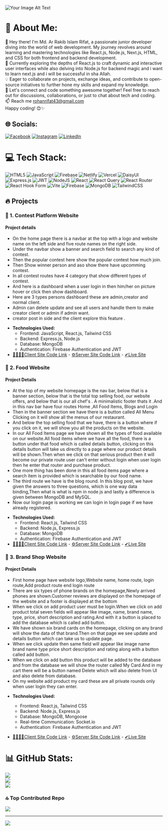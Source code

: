 ![Your Image Alt Text](https://i.ibb.co/Y8KqgzR/image-1200x400-jpg.png)
# 💫 About Me:
👋 Hey there! I'm Md. Ar Rakib Islam Rifat, a passionate junior developer diving into the world of web development. My journey revolves around learning and mastering technologies like React.js, Node.js, Next.js, HTML, and CSS for both frontend and backend development.<br>🚀 Currently exploring the depths of React.js to craft dynamic and interactive user interfaces while also delving into Node.js for backend magic and i want to learn next.js and i will be successful in sha Allah.<br>💡 Eager to collaborate on projects, exchange ideas, and contribute to open-source initiatives to further hone my skills and expand my knowledge.<br>🌟 Let's connect and code something awesome together! Feel free to reach out for discussions, collaborations, or just to chat about tech and coding.<br>📫 Reach me rohanrifat43@gmail.com<br>Happy coding! 😊✨


## 🌐 Socials:
[![Facebook](https://img.shields.io/badge/Facebook-%231877F2.svg?logo=Facebook&logoColor=white)](https://facebook.com/rohan.rifat69) [![Instagram](https://img.shields.io/badge/Instagram-%23E4405F.svg?logo=Instagram&logoColor=white)](https://instagram.com/mdarrakibislamrifat) [![LinkedIn](https://img.shields.io/badge/LinkedIn-%230077B5.svg?logo=linkedin&logoColor=white)](https://linkedin.com/in/md-ar-rakib-islam-rifat-10571127a) 

# 💻 Tech Stack:
![HTML5](https://img.shields.io/badge/html5-%23E34F26.svg?style=for-the-badge&logo=html5&logoColor=white) ![JavaScript](https://img.shields.io/badge/javascript-%23323330.svg?style=for-the-badge&logo=javascript&logoColor=%23F7DF1E) ![Firebase](https://img.shields.io/badge/firebase-%23039BE5.svg?style=for-the-badge&logo=firebase) ![Netlify](https://img.shields.io/badge/netlify-%23000000.svg?style=for-the-badge&logo=netlify&logoColor=#00C7B7) ![Vercel](https://img.shields.io/badge/vercel-%23000000.svg?style=for-the-badge&logo=vercel&logoColor=white) ![DaisyUI](https://img.shields.io/badge/daisyui-5A0EF8?style=for-the-badge&logo=daisyui&logoColor=white) ![Express.js](https://img.shields.io/badge/express.js-%23404d59.svg?style=for-the-badge&logo=express&logoColor=%2361DAFB) ![JWT](https://img.shields.io/badge/JWT-black?style=for-the-badge&logo=JSON%20web%20tokens) ![NodeJS](https://img.shields.io/badge/node.js-6DA55F?style=for-the-badge&logo=node.js&logoColor=white) ![React](https://img.shields.io/badge/react-%2320232a.svg?style=for-the-badge&logo=react&logoColor=%2361DAFB) ![React Query](https://img.shields.io/badge/-React%20Query-FF4154?style=for-the-badge&logo=react%20query&logoColor=white) ![React Router](https://img.shields.io/badge/React_Router-CA4245?style=for-the-badge&logo=react-router&logoColor=white) ![React Hook Form](https://img.shields.io/badge/React%20Hook%20Form-%23EC5990.svg?style=for-the-badge&logo=reacthookform&logoColor=white) ![Vite](https://img.shields.io/badge/vite-%23646CFF.svg?style=for-the-badge&logo=vite&logoColor=white) ![Firebase](https://img.shields.io/badge/Firebase-039BE5?style=for-the-badge&logo=Firebase&logoColor=white) ![MongoDB](https://img.shields.io/badge/MongoDB-%234ea94b.svg?style=for-the-badge&logo=mongodb&logoColor=white) ![TailwindCSS](https://img.shields.io/badge/tailwindcss-%2338B2AC.svg?style=for-the-badge&logo=tailwind-css&logoColor=white)

## 🔥 Projects

### 💪 1. Contest Platform Website
#### Project details
* On the home page there is a navbar at the top with a logo and website name on the left side and five route names on the right side.
* Under the navbar show a banner and search field to search any kind of contest.
* Then the popular contest here show the popular contest how much join.
* Then Show winner person and aso show there have upcomming contest.
* In all contest routes have 4 category that show different types of contest.
* And here is a dashboard when a user login in then him/her on picture hover or click then show dashboard.
* Here are 3 types persons dashboard these are admin,creator and normal client.
* Admin can delete update and see all users and handle them to make creator client or admin if admin want.
* creator post in side and  the client explore this feature .
  
- **Technologies Used:**
  - Frontend: JavaScript, React.js, Tailwind CSS
  - Backend: Express.js, Node.js
  - Database: MongoDB
  - Authentication: Firebase Authentication and JWT
- [👩‍👩‍👧‍👧Client Site Code Link](https://github.com/mdarrakibislamrifat/Contest-Platform-Client) - [⚙Server Site Code Link](https://github.com/mdarrakibislamrifat/Contest-Platform-Server) - [✔Live Site](https://classy-pancake.surge.sh/)

### 🍕 2. Food Website
#### Project Details
* At the top of my website homepage is the nav bar, below that is a banner section, below that is the total top selling food, our website offers, and below that is our all chef's . A minimalistic  footer thats it .And in this nav bar have four routes Home ,All Food Items, Blogs and Login
* Then in the banner section we have there is a button called All Menu Clicking on it will show all the menus of our restaurant.
* And below the top selling food that we have, there is a button where if you click on it, we will show you all the products on the website.
* In our All Food Items page we have shown all the types of food available on our website.All food items where we have all the food, there is a button under that food which is called details button, clicking on this details button will take us directly to a page where our product details will be shown.Then when we click on that serious product then it will become our private route user can't enter without login when user login then he enter that router and purchase product.
* One more thing has been done in this all food items page where a search item is provided which is searchable by our food name.
* The third route we have is the blog round. In this blog post, we have given the answers to three questions, which is one way data binding,Then what is what is npm in node js and lastly a difference is given between MongoDB and MySQL.
* Now our login page is working we can login in login page if we have already registered.
  
- **Technologies Used:**
  - Frontend: React.js, Tailwind CSS
  - Backend: Node.js, Express.js
  - Database: MongoDB
  - Authentication: Firebase Authentication and JWT
- [👩‍👩‍👧‍👧Client Site Code Link](https://github.com/mdarrakibislamrifat/Food-11-client) - [⚙Server Site Code Link](https://github.com/mdarrakibislamrifat/Food-11-Server) - [✔Live Site](https://abashed-hydrant.surge.sh/)

### 📱 3. Brand Shop Website
#### Project Details
* First home page have website logo,Website name, home route, login route,Add product route end login route
* There are six types of phone brands on the homepage,Newly arrived phones are shown.Customer reviews are displayed on the homepage of the website and a footer is displayed at the bottom
* When we click on add product user must be login.When we click on add product total seven fields will appear like image, name, brand name, type, price, short description and rating.And with it a button is placed to add the database which is called add button.
* We have shown six brand cards on the homepage, clicking on any brand will show the data of that brand.Then on that page we see update and details button which can take us to update page.
* When we click update then same  field will appear like image name brand name type price short description and rating along with a button called add button.
* When we click on add button this product will be added to the database and from the database we will show the router called My Card.And in my cart there will be a button named Delete which will also delete from UI and also delete from database.
* On my website add product my card these are all private rounds only when user login they can enter.
  
- **Technologies Used:**
  - Frontend: React.js, Tailwind CSS
  - Backend: Node.js, Express.js
  - Database: MongoDB, Mongoose
  - Real-time Communication: Socket.io
  - Authentication: Firebase Authentication and JWT

- [👩‍👩‍👧‍👧Client Site Code Link](https://github.com/mdarrakibislamrifat/Brand-Shop-Client) - [⚙Server Site Code Link](https://github.com/mdarrakibislamrifat/Brand-Shop-Server) - [✔Live Site](https://brand-shop-bd.surge.sh/)


# 📊 GitHub Stats:
![](https://github-readme-stats.vercel.app/api?username=mdarrakibislamrifat&theme=dracula&hide_border=false&include_all_commits=true&count_private=true)<br/>
![](https://github-readme-streak-stats.herokuapp.com/?user=mdarrakibislamrifat&theme=dracula&hide_border=false)<br/>
![](https://github-readme-stats.vercel.app/api/top-langs/?username=mdarrakibislamrifat&theme=dracula&hide_border=false&include_all_commits=true&count_private=true&layout=compact)

### 🔝 Top Contributed Repo
![](https://github-contributor-stats.vercel.app/api?username=mdarrakibislamrifat&limit=5&theme=radical&combine_all_yearly_contributions=true)

---
[![](https://visitcount.itsvg.in/api?id=mdarrakibislamrifat&icon=0&color=10)](https://visitcount.itsvg.in)


